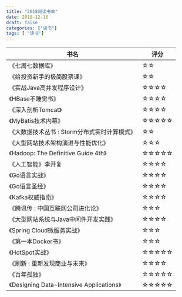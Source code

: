 ```yaml
---
title: "2018阅读书单"
date: 2018-12-16
draft: false
categories: ["读书"]
tags: [ "读书"]
---
```


书名 | 评分
---|---
《七周七数据库》 |  ☆☆
《给投资新手的极简股票课》 |  ☆☆
《实战Java高并发程序设计》|  ☆☆☆☆
《HBase不睡觉书》 |  ☆☆☆☆
《深入剖析Tomcat》 |  ☆☆☆☆
《MyBatis技术内幕》|  ☆☆☆☆☆
《大数据技术丛书 : Storm分布式实时计算模式》 |  ☆☆
《大型网站技术架构演进与性能优化》  |  ☆☆☆
《Hadoop: The Definitive Guide 4th》 |  ☆☆☆☆☆
《人工智能》李开复 | ☆☆☆☆
《Go语言实战》 | ☆☆☆☆
《Go语言圣经》 | ☆☆☆☆
《Kafka权威指南》 | ☆☆☆☆
《腾讯传 : 中国互联网公司进化论》| ☆☆☆
《大型网站系统与Java中间件开发实践》| ☆☆☆☆
《Spring Cloud微服务实战》 | ☆☆☆
《第一本Docker书》| ☆☆☆
《HotSpot实战》| ☆☆☆☆☆
《刷新 : 重新发现商业与未来》 | ☆☆☆☆
《百年孤独》 | ☆☆☆☆☆
《Designing Data-Intensive Applications》 | ☆☆☆☆☆





